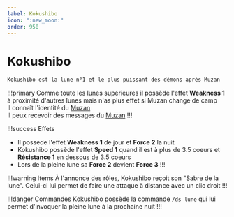 ```yaml
---
label: Kokushibo 
icon: ":new_moon:"
order: 950
---
```


# Kokushibo

```txt
Kokushibo est la lune n°1 et le plus puissant des démons après Muzan
```

!!!primary 
Comme toute les lunes supérieures il possède l'effet **Weakness 1** à proximité d'autres lunes mais n'as plus effet si Muzan change de camp <br>
Il connaît l'identité du [Muzan](https://docs.n0vas.fr/demonslayer-uhc/roles/demon/muzan/) <br>
Il peux recevoir des messages du [Muzan](https://docs.n0vas.fr/demonslayer-uhc/roles/demon/muzan/)
!!!

!!!success Effets
- Il possède l'effet **Weakness 1** de jour et **Force 2** la nuit
- Kokushibo possède l'effet **Speed 1** quand il est à plus de 3.5 coeurs et **Résistance 1** en dessous de 3.5 coeurs
- Lors de la pleine lune sa **Force 2** devient **Force 3**
!!!

!!!warning Items
À l'annonce des rôles, Kokushibo reçoit son "Sabre de la lune". Celui-ci lui permet de faire une attaque à distance avec un clic droit
!!!

!!!danger Commandes
Kokushibo possède la commande ```/ds lune``` qui lui permet d'invoquer la pleine lune à la prochaine nuit 
!!!
